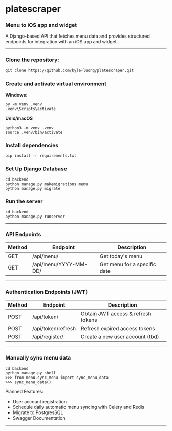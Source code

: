 # platescraper
### Menu to iOS app and widget
A Django-based API that fetches menu data and provides structured endpoints for integration with an iOS app and widget.

---

### Clone the repository:
```sh
git clone https://github.com/kyle-luong/platescraper.git
```

### Create and activate virtual environment
**Windows:**
```
py -m venv .venv
.venv\Scripts\activate
```
**Unix/macOS**
```
python3 -m venv .venv
source .venv/bin/activate
```

### Install dependencies
```
pip install -r requirements.txt
```

### Set Up Django Database
```
cd backend
python manage.py makemigrations menu
python manage.py migrate
```

### Run the server
```
cd backend
python manage.py runserver
```
---
### API Endpoints
Method	| Endpoint	| Description
--- | --- | ---
GET	| /api/menu/ | Get today's menu
GET	| /api/menu/YYYY-MM-DD/ | Get menu for a specific date
---
### Authentication Endpoints (JWT)
Method	| Endpoint	| Description
---     | --- | ---
POST    | /api/token/ | Obtain JWT access & refresh tokens
POST    | /api/token/refresh | Refresh expired access tokens
POST    | /api/register/ | Create a new user account (tbd)
---
### Manually sync menu data
```
cd backend
python manage.py shell
>>> from menu.sync_menu import sync_menu_data
>>> sync_menu_data()
```
Planned Features: 
- User account registration
- Schedule daily automatic menu syncing with Celery and Redis
- Migrate to PostgresSQL
- Swagger Documentation 

---
